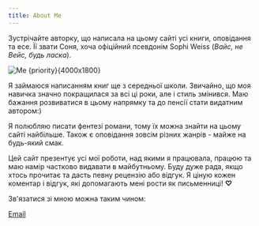 ```yaml
---
title: About Me
---
```


Зустрічайте авторку, що написала на цьому сайті усі книги, оповідання та есе. Її звати Соня, хоча офіційний псевдонім
Sophi Weiss (*Вайс, не Вейс, будь ласка*).

![Me {priority}{4000x1800}](/about-me.jpg)

Я займаюся написанням книг ще з середньої школи. Звичайно, що моя навичка значно покращилася за всі ці роки, але і стиль
змінився. Маю бажання розвиватися в цьому напрямку та до пенсії стати видатним автором:)

Я полюбляю писати фентезі романи, тому їх можна знайти на цьому сайті найбільше. Також є оповідання зовсім різних
жанрів - майже на будь-який смак.

Цей сайт презентує усі мої роботи, над якими я працювала, працюю та маю намір частково видавати в майбутньому. Буду дуже
рада, якщо хтось прочитає та дасть певну рецензію або відгук. Я ціную кожен коментар і відгук, які допомагають мені
рости як письменниці! **♡**

Зв'язатися зі мною можна таким чином:

[Email](mailto://sophi.weiss34@gmail.com)
